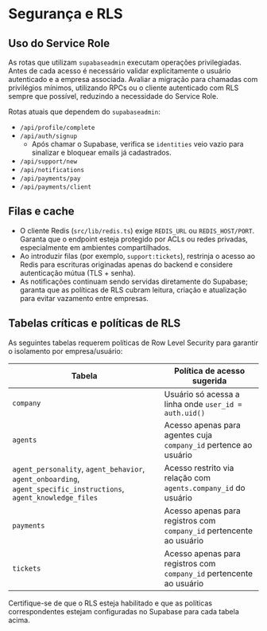 # Segurança e RLS

## Uso do Service Role
As rotas que utilizam `supabaseadmin` executam operações privilegiadas. Antes de cada acesso é necessário validar explicitamente o usuário autenticado e a empresa associada. Avaliar a migração para chamadas com privilégios mínimos, utilizando RPCs ou o cliente autenticado com RLS sempre que possível, reduzindo a necessidade do Service Role.

Rotas atuais que dependem do `supabaseadmin`:

- `/api/profile/complete`
- `/api/auth/signup`
  - Após chamar o Supabase, verifica se `identities` veio vazio para sinalizar e bloquear emails já cadastrados.
- `/api/support/new`
- `/api/notifications`
- `/api/payments/pay`
- `/api/payments/client`

## Filas e cache

- O cliente Redis (`src/lib/redis.ts`) exige `REDIS_URL` ou `REDIS_HOST/PORT`. Garanta que o endpoint esteja protegido por ACLs ou redes privadas, especialmente em ambientes compartilhados.
- Ao introduzir filas (por exemplo, `support:tickets`), restrinja o acesso ao Redis para escrituras originadas apenas do backend e considere autenticação mútua (TLS + senha).
- As notificações continuam sendo servidas diretamente do Supabase; garanta que as políticas de RLS cubram leitura, criação e atualização para evitar vazamento entre empresas.

## Tabelas críticas e políticas de RLS
As seguintes tabelas requerem políticas de Row Level Security para garantir o isolamento por empresa/usuário:

| Tabela | Política de acesso sugerida |
| --- | --- |
| `company` | Usuário só acessa a linha onde `user_id = auth.uid()` |
| `agents` | Acesso apenas para agentes cuja `company_id` pertence ao usuário |
| `agent_personality`, `agent_behavior`, `agent_onboarding`, `agent_specific_instructions`, `agent_knowledge_files` | Acesso restrito via relação com `agents.company_id` do usuário |
| `payments` | Acesso apenas para registros com `company_id` pertencente ao usuário |
| `tickets` | Acesso apenas para registros com `company_id` pertencente ao usuário |

Certifique-se de que o RLS esteja habilitado e que as políticas correspondentes estejam configuradas no Supabase para cada tabela acima.
